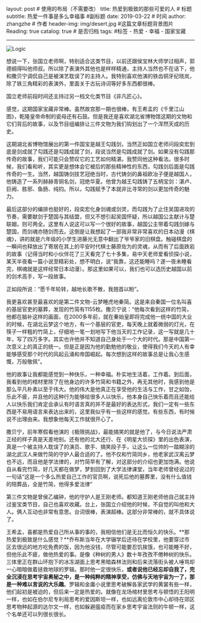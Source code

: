 layout:     post                    # 使用的布局（不需要改）
title:      热爱到极致的那些可爱的人                # 标题 
subtitle:   热爱一件事是多么幸福事 #副标题
date:       2019-03-22              # 时间
author:     zhangzhe                      # 作者
header-img: img/desert.jpg    #这篇文章标题背景图片
Reading: true
catalog: true                       # 是否归档
tags:                               #标签
    - 热爱
    - 幸福
    - 国家宝藏
    
---
![Logic](G:\repositories\github\PhilosopherZ.github.io\_posts\post-images\Logic.png)

想说一下，张国立老师啊，特别适合这类节目，以前还跟侯宝林大师学过相声，郭德纲得叫他师叔。所以除了表演外其他也是样样精通，主持人当然也不在话下，他和撒贝宁调侃自己是被演艺耽误了的主持人。我特别喜欢他演的铁齿铜牙纪晓岚，除了铁三角精彩的表演外，里面关于古玩诗词等好多东西都很棒。

国立老师前段时间还主持过另一档文化类节目《非凡匠心》。

感觉，这期国家宝藏非常棒。虽然故宫那一期也很棒，有王希孟的《千里江山图》，乾隆皇帝命制的瓷母还有石鼓。但是我还是喜欢湖北省博物馆这期的文物和它们背后的故事，以及节目组编排让三件文物为我们钩划出了一个浑然天成的历史。

这期湖北省博物馆展出的第一件国宝是越王勾践剑，当然正如国立老师问段奕宏到底是剑成就了勾践还是勾践成就了剑，段说当然是勾践成就了剑。如果没有勾践那传奇的故事，我们可能只会赞叹它的工艺如何精湛。我赞同他这种看法。很多时候，我们看和听，其实更是想体会它被后的那些精神性的东西，勾践剑后面是勾践传奇的一生。当然，越国铸剑技艺冠绝当时，古代铸剑的鼻祖欧冶子便是越国人，他铸造了一系列赫赫青铜名剑，冠绝华夏。他曾为越王勾践铸了五柄宝剑：湛卢、巨阙、胜邪、鱼肠、纯钧。所以，勾践赋予了本就非比寻常的剑以更加传奇的魅力。

最后这部分的编排也挺好的，段奕宏化身剑魂或剑灵，而勾践为了止住吴国进攻的节奏，需要献剑于楚国与其结盟，但又不想引起吴国怀疑，所以越国公主献计与楚联姻，则可两全。这里有人说这可以写一个很好的故事，越国公主带着勾践剑嫁与楚国，而剑魂亦随剑而去。这倒是让我想起了一部我非常非常喜欢的日本动漫《棋魂》，讲的就是六年级的小学生进藤光无意中翻出了爷爷家的旧棋盘。触碰棋盘的一瞬间也释放出了寄居在其上的平安时代棋士藤原佐为的灵魂，从而有了后面跌宕的故事（记得当时和小伙伴花了三天看完了七十多集，易中天老师爱看侦探小说，某天半夜看一篇小说至精彩处，想不明白，说“我靠，这还能睡吗？遂一夜未睡看完，棋魂就是这样经常日本动漫）。那这里如果可以，我们也可以选历史越国以前的剑术高手，写一段故事。

正如段所说：“愿千年轮转，越地长歌不散，我翘首以盼”。

我更喜欢甚至最喜欢的是第二件文物-云梦睡虎地秦简。这是来自秦国一位名叫喜的基层官吏的墓葬，发现的竹简有1155枚。撒贝宁说：“他每次看到这样的竹简，他都在脑补这样的画面，在2000多年前，就在秦始皇即将完成他一统中国的大业的时候，在湖北云梦这个地方，有一个基层的官吏，每天晚上就着微弱的灯光，在筷子一样粗的竹简上，仔细地一笔一划地写下他当天的工作记录，这一写就是几十年，写了四万多字。其实也许他并不知道自己身处于一个大的时代。那是中国第一次意义上的真正的统一。但是正是因为他的勤勉他的敬业，使得我们今天的人有幸能够感受那个时代的风起云涌和帝国崛起。每次想到这样的故事总是让我心生感慨，万般敬佩”。

他的故事让我都能感觉到一种快乐，一种幸福。朴实地生活着，工作着。到后面，我看到他的棺材里除了在他身边的许多竹简和书籍之外，再无其他时，我感到他是那么平凡朴素以至于伟大。他的伟大是他真正在享受他的生活与工作，甘之如饴，乐此不疲，并且他的这种行为能够给很多人以快乐，他本身自己快乐着而且还能给人以快乐我们肯定会承认有时语言真的并不是最好的表达形式，我们一定有一些东西是不易用语言来表达出来的，这里我似乎有一些这样的感觉。有些东西，有时候说不出理由来。我想象他每天工作就很开心了。

撒贝宁，前年寒假看他演的《极限挑战》，最能搞笑的就是他了，与今日说法严肃正经的样子真是天差地别。还有他的北大还行、在《明星大侦探》里的出色表演，真是一个被主持人耽误了的演员、歌手、搞笑段子手，让这么一位帅的一踏糊涂的湖北武汉人来做竹简的守护人最合适的了。他不仅和竹简同乡，他老家武汉离云梦也不远，而且他是学法律的，对竹简早有了解，对这部分的介绍也更加饱满。他说自从看完竹简，好几天都在做梦，梦到回到了大学法律课堂，当年老师曾经说过的一句话“这是一个多么热爱自己工作的官员啊，说死后他的墓葬里，没有什么值钱的陪葬品，全是竹简，他得多爱法律”

第三件文物是曾侯乙编钟，他的守护人是王刚老师。都知道王刚老师他自己就主持过鉴宝类节目，自己也喜欢收藏。台上，张国立介绍他的时候，不自觉的叫他和大人。俩人互动也非常有意思。台词很棒，表演超棒。这部分非常棒的，就不具体说了。

王希孟，喜都是热爱自己所从事的事的，我相信他们是无比而恒久的快乐。**那热爱到极致是什么感觉？**乔布斯当年在大学辍学后还待在学校里，他要穿过市区去很远的地方吃免费的饭，因为他没钱，尽管可能要忍饥挨饿，也可能睡不好，但他乐此不疲，做他热爱的事。是像《种树的男人》数十年孜孜不倦种树的快乐。三体里正在群山环抱下的冰冻湖面上思考黑暗森林法则和后来流落街头被人唾骂却一心暗暗做着拯救地球的罗辑。那时他一定很快乐，**或者说他已经忘却自我了，完全沉浸在思考宇宙奥秘之中，是一种纯粹的精神享受，仿佛与天地宇宙为一了，那是一种难以言说的大乐趣**。罗辑和金庸小说里思考破解各家武学的黄裳有些一样，他们起初是被迫的，但后来一定是热爱的。就像在龙场棺材里思考与顿悟的王阳明一样，也如在伯尔尼专利局思考的爱因斯坦一样，也如远离伦敦市中心却待在郊区思考物种起源的达尔文一样，也如躲避瘟疫而在家乡思考宇宙法则的牛顿一样，这个名单还可以列很长很长。